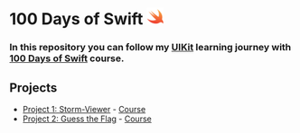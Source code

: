# 100 Days of Swift  <img src="https://github.com/deathlezz/100-Days-of-Swift/blob/main/swift_icon.png" width=30>
### In this repository you can follow my [UIKit](https://developer.apple.com/documentation/uikit) learning journey with [100 Days of Swift](https://www.hackingwithswift.com/100) course.

## Projects
- [Project 1: Storm-Viewer](https://github.com/deathlezz/100-Days-of-Swift/tree/main/Project_1) - [Course](https://www.hackingwithswift.com/100/16)
- [Project 2: Guess the Flag](https://github.com/deathlezz/100-Days-of-Swift/tree/main/Project_2) - [Course](https://www.hackingwithswift.com/100/19)
